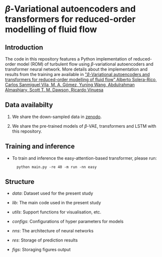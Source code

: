 # $\beta$-Variational autoencoders and transformers for reduced-order modelling of fluid flow


## Introduction
The code in this repository features a Python implementation of reduced-order model (ROM) of turbulent flow using $\beta$-variational autoencoders and transformer neural network. More details about the implementation and results from the training are available in ["$\beta$-Variational autoencoders and transformers for reduced-order modelling of fluid flow",Alberto Solera-Rico, Carlos Sanmiguel Vila, M. A. Gómez, Yuning Wang, Abdulrahman Almashjary, Scott T. M. Dawson, Ricardo Vinuesa](https://arxiv.org/abs/2304.03571)

## Data availabilty
1. We share the down-sampled data in [zenodo](https://zenodo.org/records/10501216). 

2. We share the pre-trained models of $\beta$-VAE, transformers and LSTM with this repository.

## Training and inference 

+ To train and inference the easy-attention-based transformer, please run: 

        python main.py -re 40 -m run -nn easy 


## Structure

+ *data*: Dataset used for the present study 

+ *lib*: The main code used in the present study

+ *utils*: Support functions for visualisation, etc.

+ *configs*: Configurations of hyper parameters for models 

+ *nns*: The architecture of neural networks 

+ *res*: Storage of prediction results 

+ *figs*: Storaging figures output 
